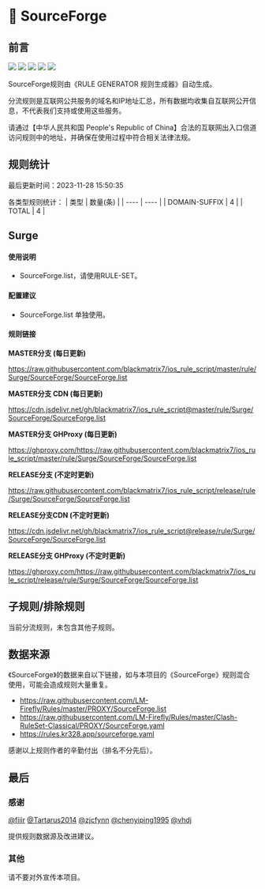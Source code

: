 # 🧸 SourceForge

## 前言

![](https://shields.io/badge/-移除重复规则-ff69b4) ![](https://shields.io/badge/-DOMAIN与DOMAIN--SUFFIX合并-green) ![](https://shields.io/badge/-DOMAIN--SUFFIX间合并-critical) ![](https://shields.io/badge/-DOMAIN--SUFFIX与DOMAIN--KEYWORD合并-blue) ![](https://shields.io/badge/-IP--CIDR(6)合并-blueviolet) 

SourceForge规则由《RULE GENERATOR 规则生成器》自动生成。

分流规则是互联网公共服务的域名和IP地址汇总，所有数据均收集自互联网公开信息，不代表我们支持或使用这些服务。

请通过【中华人民共和国 People's Republic of China】合法的互联网出入口信道访问规则中的地址，并确保在使用过程中符合相关法律法规。

## 规则统计

最后更新时间：2023-11-28 15:50:35

各类型规则统计：
| 类型 | 数量(条)  | 
| ---- | ----  |
| DOMAIN-SUFFIX | 4  | 
| TOTAL | 4  | 


## Surge 

#### 使用说明
- SourceForge.list，请使用RULE-SET。

#### 配置建议
- SourceForge.list 单独使用。

#### 规则链接
**MASTER分支 (每日更新)**

https://raw.githubusercontent.com/blackmatrix7/ios_rule_script/master/rule/Surge/SourceForge/SourceForge.list

**MASTER分支 CDN (每日更新)**

https://cdn.jsdelivr.net/gh/blackmatrix7/ios_rule_script@master/rule/Surge/SourceForge/SourceForge.list

**MASTER分支 GHProxy (每日更新)**

https://ghproxy.com/https://raw.githubusercontent.com/blackmatrix7/ios_rule_script/master/rule/Surge/SourceForge/SourceForge.list

**RELEASE分支 (不定时更新)**

https://raw.githubusercontent.com/blackmatrix7/ios_rule_script/release/rule/Surge/SourceForge/SourceForge.list

**RELEASE分支CDN (不定时更新)**

https://cdn.jsdelivr.net/gh/blackmatrix7/ios_rule_script@release/rule/Surge/SourceForge/SourceForge.list

**RELEASE分支 GHProxy (不定时更新)**

https://ghproxy.com/https://raw.githubusercontent.com/blackmatrix7/ios_rule_script/release/rule/Surge/SourceForge/SourceForge.list

## 子规则/排除规则


当前分流规则，未包含其他子规则。

## 数据来源

《SourceForge》的数据来自以下链接，如与本项目的《SourceForge》规则混合使用，可能会造成规则大量重复。

- https://raw.githubusercontent.com/LM-Firefly/Rules/master/PROXY/SourceForge.list
- https://raw.githubusercontent.com/LM-Firefly/Rules/master/Clash-RuleSet-Classical/PROXY/SourceForge.yaml
- https://rules.kr328.app/sourceforge.yaml


感谢以上规则作者的辛勤付出（排名不分先后）。

## 最后

### 感谢

[@fiiir](https://github.com/fiiir) [@Tartarus2014](https://github.com/Tartarus2014) [@zjcfynn](https://github.com/zjcfynn) [@chenyiping1995](https://github.com/chenyiping1995) [@vhdj](https://github.com/vhdj)

提供规则数据源及改进建议。

### 其他

请不要对外宣传本项目。